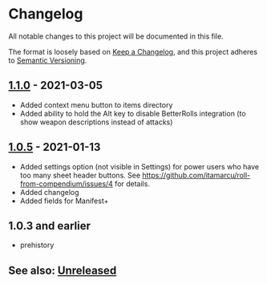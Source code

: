 # Changelog
All notable changes to this project will be documented in this file.

The format is loosely based on [Keep a Changelog](https://keepachangelog.com/en/1.0.0/),
and this project adheres to [Semantic Versioning](https://semver.org/spec/v2.0.0.html).

## [1.1.0] - 2021-03-05
- Added context menu button to items directory
- Added ability to hold the Alt key to disable BetterRolls integration (to show weapon descriptions instead of attacks)

## [1.0.5] - 2021-01-13
- Added settings option (not visible in Settings) for power users who have too many sheet header buttons.
See https://github.com/itamarcu/roll-from-compendium/issues/4 for details.
- Added changelog
- Added fields for Manifest+

## 1.0.3 and earlier
- prehistory

## See also: [Unreleased]

[Unreleased]: https://github.com/itamarcu/ZoomPanOptions/compare/1.1.0...HEAD
[1.0.5]: https://github.com/itamarcu/ZoomPanOptions/compare/1.0.3...1.0.5
[1.1.0]: https://github.com/itamarcu/ZoomPanOptions/compare/1.0.5...1.1.0